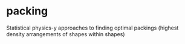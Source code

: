 packing
=======

Statistical physics-y approaches to finding optimal packings (highest density arrangements of shapes within shapes)